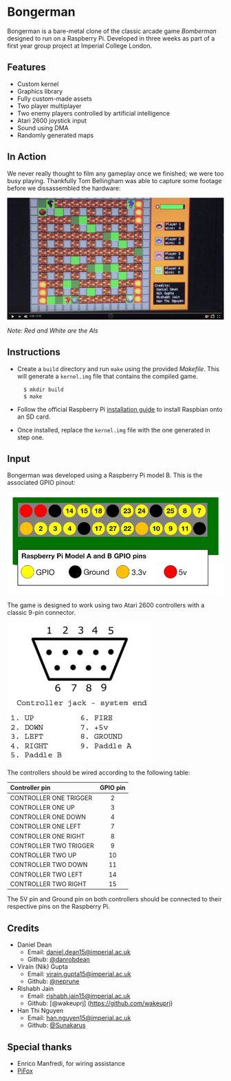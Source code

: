 Bongerman
=========
Bongerman is a bare-metal clone of the classic arcade game *Bomberman* designed to run on a Raspberry Pi. Developed in three weeks as part of a first year group project at Imperial College London.

Features
--------
* Custom kernel
* Graphics library
* Fully custom-made assets
* Two player multiplayer
* Two enemy players controlled by artificial intelligence
* Atari 2600 joystick input
* Sound using DMA
* Randomly generated maps

In Action
------------
We never really thought to film any gameplay once we finished; we were too busy playing. Thankfully Tom Bellingham was able to capture some footage before we dissassembled the hardware:

[![youtube video thumbnail](/README/images/video-thumbnail.png)](https://youtu.be/pQvIsv2j6D8)

*Note: Red and White are the AIs*

Instructions
------------
- Create a `build` directory and run `make` using the provided *Makefile*. This will generate a `kernel.img` file that contains the compiled game.

        $ mkdir build
        $ make
- Follow the official Raspberry Pi [installation guide](https://www.raspberrypi.org/documentation/installation/installing-images/) to install Raspbian onto an SD card.
- Once installed, replace the `kernel.img` file with the one generated in step one.

Input
-----
Bongerman was developed using a Raspberry Pi model B. This is the associated GPIO pinout:

![Raspberry Pi Model B Pinout](/README/images/pi-pinout.png)

The game is designed to work using two Atari 2600 controllers with a classic 9-pin connector.

![Atari 2600 Pinout](/README/images/atari-pinout.jpg)

The controllers should be wired according to the following table:

| Controller pin | GPIO pin |
|:--------------|:---------:|
|CONTROLLER ONE TRIGGER|2|
|CONTROLLER ONE UP|3|
|CONTROLLER ONE DOWN|4|
|CONTROLLER ONE LEFT|7|
|CONTROLLER ONE RIGHT|8|
|CONTROLLER TWO TRIGGER|9|
|CONTROLLER TWO UP|10|
|CONTROLLER TWO DOWN|11|
|CONTROLLER TWO LEFT|14|
|CONTROLLER TWO RIGHT|15|

The 5V pin and Ground pin on both controllers should be connected to their respective pins on the Raspberry Pi.

Credits
-------
* Daniel Dean
     - Email: daniel.dean15@imperial.ac.uk
     - Github: [@danrobdean](https://github.com/danrobdean)
* Virain (Nik) Gupta
     - Email: virain.gupta15@imperial.ac.uk
     - Github: [@neprune](https://github.com/neprune)
* Rishabh Jain
     - Email: rishabh.jain15@imperial.ac.uk
     - Github: [@wakeuprj] (https://github.com/wakeuprj)
* Han Thi Nguyen
     - Email: han.nguyen15@imperial.ac.uk
     - Github: [@Sunakarus](https://github.com/Sunakarus)

Special thanks
--------------
* Enrico Manfredi, for wiring assistance
* [PiFox](https://github.com/ICTeam28/PiFox)
